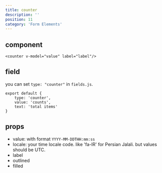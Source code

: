 ```yaml
---
title: counter
description: ''
position: 11
category: 'Form Elements'
---
```


## component
```vue
<counter v-model="value" label="label"/>
```

## field

you can set ```type: "counter"``` in ```fields.js```.

```js[fields.js]
export default {
    type: 'counter', 
    value: 'counts',
    text: 'total items'
}
```


## props
- value: with format ```YYYY-MM-DDTHH:mm:ss```
- locale: your time locale code. like 'fa-IR' for Persian Jalali. but values should be UTC. 
- label
- outlined
- filled